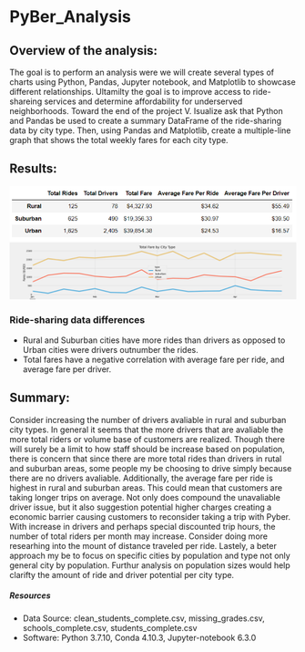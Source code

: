 # PyBer_Analysis

## Overview of the analysis:
The goal is to perform an analysis were we will create several types of charts using Python, Pandas, Jupyter notebook, and Matplotlib to showcase different relationships. Ultamilty the goal is to improve access to ride-shareing services and determine affordability for underserved neighborhoods. Toward the end of the project V. Isualize ask that Python and Pandas be used to create a summary DataFrame of the ride-sharing data by city type. Then, using Pandas and Matplotlib, create a multiple-line graph that shows the total weekly fares for each city type. 

## Results:
![alt text](https://github.com/kwporras/PyBer_Analysis/blob/6fcdc66395276434e91e8e08afbb87790e0f89da/analysis/summary_dataframe.PNG)
![alt text](https://github.com/kwporras/PyBer_Analysis/blob/6fcdc66395276434e91e8e08afbb87790e0f89da/analysis/PyBer_fare_summary.png)

### Ride-sharing data differences 
  - Rural and Suburban cities have more rides than drivers as opposed to Urban cities were drivers outnumber the rides.
  - Total fares have a negative correlation with average fare per ride, and average fare per driver.
 
## Summary:
Consider increasing the number of drivers avaliable in rural and suburban city types. In general it seems that the more drivers that are avaliable the more total riders or volume base of customers are realized. Though there will surely be a limit to how staff should be increase based on population, there is concern that since there are more total rides than drivers in rutal and suburban areas, some people my be choosing to drive simply because there are no drivers avaliable. Additionally, the average fare per ride is highest in rural and suburban areas. This could mean that customers are taking longer trips on average. Not only does compound the unavaliable driver issue, but it also suggestion potential higher charges creating a economic barrier causing customers to reconsider taking a trip with Pyber. With increase in drivers and perhaps special discounted trip hours, the number of total riders per month may increase. Consider doing more researhing into the mount of distance traveled per ride. Lastely, a beter approach my be to focus on specific cities by population and type not only general city by population. Furthur analysis on population sizes would help clarifty the amount of ride and driver potential per city type.


##### Resources
- Data Source: clean_students_complete.csv, missing_grades.csv, schools_complete.csv, students_complete.csv
- Software: Python 3.7.10, Conda 4.10.3, Jupyter-notebook 6.3.0
